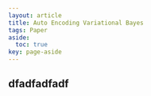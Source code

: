 ```yaml
---
layout: article
title: Auto Encoding Variational Bayes
tags: Paper
aside:
  toc: true
key: page-aside
---
```


## dfadfadfadf
